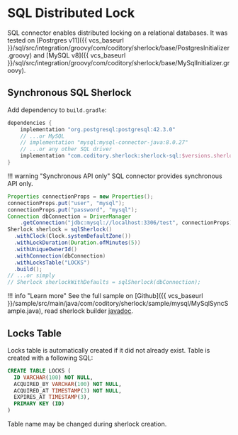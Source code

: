 # SQL Distributed Lock

SQL connector enables distributed locking on a relational databases.
It was tested on [Postrgres v11]({{ vcs_baseurl }}/sql/src/integration/groovy/com/coditory/sherlock/base/PostgresInitializer.groovy)
and [MySQL v8]({{ vcs_baseurl }}/sql/src/integration/groovy/com/coditory/sherlock/base/MySqlInitializer.groovy).

## Synchronous SQL Sherlock

Add dependency to `build.gradle`:

```groovy
dependencies {
    implementation "org.postgresql:postgresql:42.3.0"
    // ...or MySQL
    // implementation "mysql:mysql-connector-java:8.0.27"
    // ...or any other SQL driver
    implementation "com.coditory.sherlock:sherlock-sql:$versions.sherlock"
}
```

!!! warning "Synchronous API only"
    SQL connector provides synchronous API only.

```java
Properties connectionProps = new Properties();
connectionProps.put("user", "mysql");
connectionProps.put("password", "mysql");
Connection dbConnection = DriverManager
    .getConnection("jdbc:mysql://localhost:3306/test", connectionProps);
Sherlock sherlock = sqlSherlock()
  .withClock(Clock.systemDefaultZone())
  .withLockDuration(Duration.ofMinutes(5))
  .withUniqueOwnerId()
  .withConnection(dbConnection)
  .withLocksTable("LOCKS")
  .build();
// ...or simply
// Sherlock sherlockWithDefaults = sqlSherlock(dbConnection);
```

!!! info "Learn more"
    See the full sample on [Github]({{ vcs_baseurl }}/sample/src/main/java/com/coditory/sherlock/sample/mysql/MySqlSyncSample.java),
    read sherlock builder [javadoc](https://www.javadoc.io/page/com.coditory.sherlock/sherlock-sql/latest/com/coditory/sherlock/SqlSherlockBuilder.html).

## Locks Table

Locks table is automatically created if it did not already exist.
Table is created with a following SQL:

```sql
CREATE TABLE LOCKS (
  ID VARCHAR(100) NOT NULL,
  ACQUIRED_BY VARCHAR(100) NOT NULL,
  ACQUIRED_AT TIMESTAMP(3) NOT NULL,
  EXPIRES_AT TIMESTAMP(3),
  PRIMARY KEY (ID)
)
```

Table name may be changed during sherlock creation.